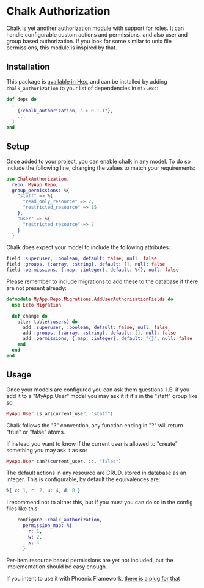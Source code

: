 # Chalk Authorization

Chalk is yet another authorization module with support for roles. It can handle
configurable custom actions and permissions, and also user and group based
authorization. If you look for some similar to unix file permissions, this
module is inspired by that.

## Installation

This package is [available in Hex](https://hexdocs.pm/chalk_authorization), and
can be installed by adding `chalk_authorization` to your list of dependencies
in `mix.exs`:

```elixir
def deps do
  [
    {:chalk_authorization, "~> 0.1.1"},
    ...
  ]
end
```

## Setup

Once added to your project, you can enable chalk in any model. To do so include
the following line, changing the values to match your requirements:

```elixir
use ChalkAuthorization,
  repo: MyApp.Repo,
  group_permissions: %{
    "staff" => %{
      "read_only_resource" => 2,
      "restricted_resource" => 15
    },
    "user" => %{
      "restricted_resource" => 2
    }
  }
```

Chalk does expect your model to include the following attributes:

```elixir
field :superuser, :boolean, default: false, null: false
field :groups, {:array, :string}, default: [], null: false
field :permissions, {:map, :integer}, default: %{}, null: false
```

Please remember to include migrations to add these to the database if there are
not present already:

```elixir
defmodule MyApp.Repo.Migrations.AddUserAuthorizationFields do
  use Ecto.Migration

  def change do
    alter table(:users) do
      add :superuser, :boolean, default: false, null: false
      add :groups, {:array, :string}, default: [], null: false
      add :permissions, {:map, :integer}, default: "{}", null: false
    end
  end
end
```

## Usage

Once your models are configured you can ask them questions. I.E: if you add it
to a "MyApp.User" model you may ask it if it's in the "staff" group like so:

```elixir
MyApp.User.is_a?(current_user, "staff")
```

Chalk follows the "?" convention, any function ending in "?" will return "true"
or "false" atoms.

If instead you want to know if the current user is allowed to "create"
something you may ask it as so:

```elixir
MyApp.User.can?(current_user, :c, "files")
```

The default actions in any resource are CRUD, stored in database as an integer.
This is configurable, by default the equivalences are:

```elixir
%{ c: 1, r: 2, u: 4, d: 8 }
```

I recommend not to alther this, but if you must you can do so in the config
files like this:

```elixir
    configure :chalk_authorization,
      permission_map: %{
        r: 1,
        w: 2,
        x: 4
      }
```

Per-item resource based permissions are yet not included, but the
implementation should be easy enough.

If you intent to use it with Phoenix Framework, [there is a plug for
that](https://github.com/Quarkex/chalk_authorization_plug)
